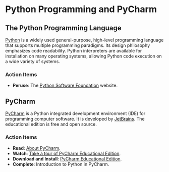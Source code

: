 # Python Programming and PyCharm


## The Python Programming Language

[Python](https://www.python.org) is a widely used general-purpose, high-level programming language that supports multiple programming paradigms.
Its design philosophy emphasizes code readability.
Python interpreters are available for installation on many operating systems, allowing Python code execution on a wide variety of systems.


### Action Items

* __Peruse__: The [Python Software Foundation](https://www.python.org) website.


## PyCharm

[PyCharm](https://www.jetbrains.com/pycharm/) is a Python integrated development environment (IDE) for programming computer software.
It is developed by [JetBrains](https://www.jetbrains.com).
The educational edition is free and open source.


### Action Items

* __Read__: [About PyCharm](https://www.jetbrains.com/pycharm/).
* __Watch__: [Take a tour of PyCharm Educational Edition](https://www.youtube.com/watch?v=xCCHIfC-dtA).
* __Download and Install__: [PyCharm Educational Edition](https://www.jetbrains.com/pycharm-educational/).
* __Complete__: Introduction to Python in PyCharm.


